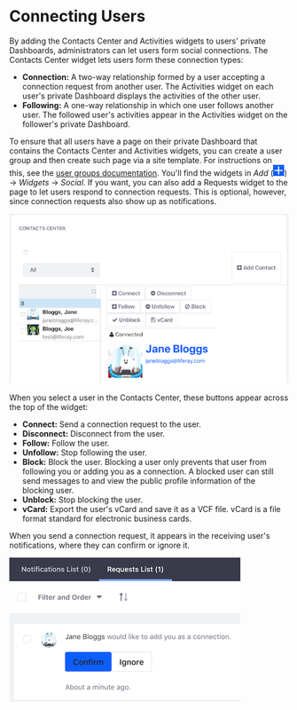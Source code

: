 # Connecting Users

By adding the Contacts Center and Activities widgets to users' private 
Dashboards, administrators can let users form social connections. The Contacts 
Center widget lets users form these connection types: 

-   **Connection:** A two-way relationship formed by a user accepting a 
    connection request from another user. The Activities widget on each user's 
    private Dashboard displays the activities of the other user. 
-   **Following:** A one-way relationship in which one user follows another 
    user. The followed user's activities appear in the Activities widget on the 
    follower's private Dashboard. 

To ensure that all users have a page on their private Dashboard that contains 
the Contacts Center and Activities widgets, you can create a user group and then 
create such page via a site template. For instructions on this, see the 
[user groups documentation](/discover/portal/-/knowledge_base/7-1/user-groups). 
You'll find the widgets in *Add* 
(![Add](../../../images/icon-add.png)) 
&rarr; *Widgets* &rarr; *Social*. If you want, you can also add a Requests 
widget to the page to let users respond to connection requests. This is 
optional, however, since connection requests also show up as notifications. 

![Figure 1: The Contacts Center widget lets users make connections.](../../../images/contacts-center.png)

When you select a user in the Contacts Center, these buttons appear across the 
top of the widget: 

-   **Connect:** Send a connection request to the user. 
-   **Disconnect:** Disconnect from the user.
-   **Follow:** Follow the user.
-   **Unfollow:** Stop following the user.
-   **Block:** Block the user. Blocking a user only prevents that user from 
    following you or adding you as a connection. A blocked user can still send 
    messages to and view the public profile information of the blocking user.
-   **Unblock:** Stop blocking the user.
-   **vCard:** Export the user's vCard and save it as a VCF file. vCard is a 
    file format standard for electronic business cards. 

When you send a connection request, it appears in the receiving user's 
notifications, where they can confirm or ignore it. 

![Figure 2: Users get a notification that lets them respond to connection requests.](../../../images/connection-request.png)
